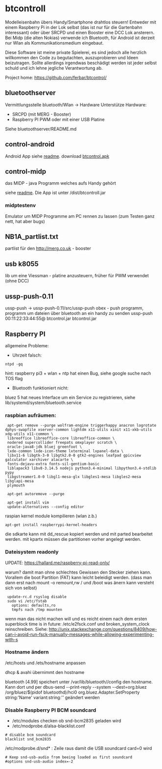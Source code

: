# btcontroll 

Modelleisenbahn übers Handy/Smartphone drahtlos steuern!
Entweder mit einem Raspberry Pi in der Lok selbst (das ist nur für die Gartenbahn interessant) oder über SRCPD und einen Booster eine DCC Lok ansterern. Bei Midp (die alten Nokias) verwende ich Bluetooth, für Android ist derzeit nur Wlan als Kommunikationsmedium eingebaut.

Diese Software ist meine private Spielerei, es sind jedoch alle herzlich willkommen den Code zu begutachten, auszuprobieren und Ideen beizutragen. Sollte allerdings irgendwas beschädigt werden ist jeder selbst schuld und ich lehne jegliche Verantwortung ab.

Project home: https://github.com/ferbar/btcontrol/

## bluetoothserver
Vermittlungsstelle bluetooth/Wlan -> Hardware
Unterstütze Hardware:
* SRCPD (mit MERG - Booster)
* Raspberry PI PWM oder mit einer USB Platine

Siehe bluetoothserver/README.md

## control-android

Android App
siehe [readme](control-android/).
download [btcontrol.apk](../../raw/master/control-android/bin/btcontrol.apk)

## control-midp
das MIDP - java Programm welches aufs Handy gehört

siehe [readme](control-midp/README.md).
Die App ist unter /dist/btcontroll.jar

### midptestenv
Emulator um MIDP Programme am PC rennen zu lassen (zum Testen ganz nett, hat aber bugs)

## NB1A_partlist.txt
partlist für den http://merg.co.uk - booster

## usb k8055
lib um eine Viessman - platine anzusteuern, früher für PWM verwendet (ohne DCC)

## ussp-push-0.11
ussp-push -> ussp-push-0.11/src/ussp-push
obex - push programm, programm um dateien über bluetooth an ein handy zu senden
ussp-push 00:11:22:33:44:55@ btcontrol.jar btcontrol.jar

## Raspberry PI

allgemeine Probleme:

* Uhrzeit falsch:
```
ntpd -gq
```
hint: raspberry pi3 + wlan + ntp hat einen Bug, siehe google suche nach TOS flag

* Bluetooth funktioniert nicht:

bluez 5 hat neues Interface um ein Service zu registrieren, siehe lib/systemd/system/bluetooth.service

### raspbian aufräumen:
 
```
 apt-get remove --purge wolfram-engine triggerhappy anacron logrotate dphys-swapfile xserver-common lightdm x11-utils xinit x11-xkb-utils xdg-utils x11-common \
 libreoffice libreoffice-core libreoffice-common \
 nodered supercollider freepats omxplayer scratch \
 oracle-java8-jdk bluej greenfoot \
 lxde-common lxde-icon-theme lxterminal lxpanel-data \
 libx11-6 libgtk-3-0 libgtk2.0-0 gtk2-engines leafpad gpicview galculator xarchiver alacarte \
 fonts-dejavu-extra fonts-sil-gentium-basic
 liblapack3 libv8-3.14.5 nodejs python3.4-minimal libpython3.4-stdlib pypy
 libgstreamer1.0-0 libgl1-mesa-glx libgles1-mesa libgles2-mesa libglapi-mesa
 plymouth

 apt-get autoremove --purge

 apt-get install vim
 update-alternatives --config editor
```

raspian kernel module kompilieren (wlan z.b.)
```
apt-get install raspberrypi-kernel-headers
```

die sdkarte kann mit dd_rescue kopiert werden und mit parted <loopdevice> bearbeitet werden. mit kpartx müssen die partitionen vorher angelegt werden.

### Dateisystem readonly
UPDATE: https://hallard.me/raspberry-pi-read-only/

warum? damit man ohne schlechtes Gewissen den Stecker ziehen kann. Vorallem die boot Partition (FAT) kann leicht beleidigt werden. (dass man dann erst nach mount -o remount,rw / und /boot was änern kann versteht sich von selbst)

```
 update-rc.d rsyslog disable
 sudo vi /etc/fstab
   options: defaults,ro
   tmpfs nach /tmp mounten
```

wenn man das nicht machen will und es reicht einem nach dem ersten superblock time is in future: /etc/e2fsck.conf und broken_system_clock reinschreiben. Siehe:
http://unix.stackexchange.com/questions/8409/how-can-i-avoid-run-fsck-manually-messages-while-allowing-experimenting-with-s

### Hostname ändern
/etc/hosts und /ets/hostname anpassen

dhcp & avahi übernimmt den hostname

bluetooth [4.99] speichert unter /var/lib/bluetooth/<mac>/config den hostname. Kann dort und per 
 dbus-send --print-reply --system --dest=org.bluez /org/bluez/$(pidof bluetoothd)/hci0 org.bluez.Adapter.SetProperty string:'Name' variant:string:'<neuer name>'
geändert werden

### Disable Raspberry PI BCM soundcard
* /etc/modules checken ob snd-bcm2835 geladen wird
* /etc/modprobe.d/alsa-blacklist.conf
```
# disable bcm soundcard
blacklist snd_bcm2835
```
/etc/modprobe.d/snd* : Zeile raus damit die USB soundcard card=0 wird
```
# Keep snd-usb-audio from beeing loaded as first soundcard
#options snd-usb-audio index=-2
```
